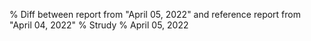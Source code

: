 % Diff between report from "April 05, 2022" and reference report from "April 04, 2022"
% Strudy
% April 05, 2022


